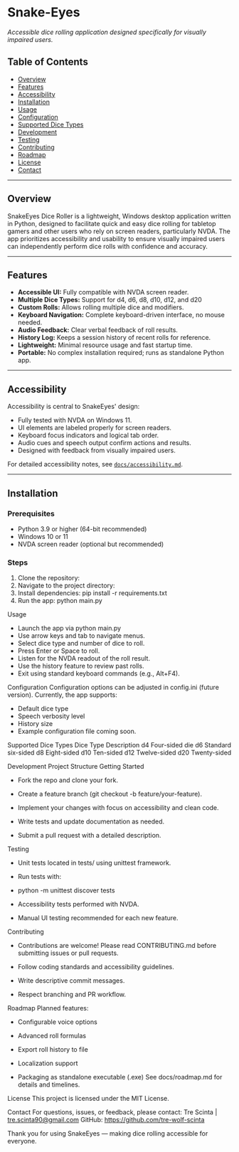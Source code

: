 # Snake-Eyes
*Accessible dice rolling application designed specifically for visually impaired users.*


## Table of Contents
- [Overview](#overview)  
- [Features](#features)  
- [Accessibility](#accessibility)  
- [Installation](#installation)  
- [Usage](#usage)  
- [Configuration](#configuration)  
- [Supported Dice Types](#supported-dice-types)  
- [Development](#development)  
- [Testing](#testing)  
- [Contributing](#contributing)  
- [Roadmap](#roadmap)  
- [License](#license)  
- [Contact](#contact)  

---

## Overview
SnakeEyes Dice Roller is a lightweight, Windows desktop application written in Python, designed to facilitate quick and easy dice rolling for tabletop gamers and other users who rely on screen readers, particularly NVDA. The app prioritizes accessibility and usability to ensure visually impaired users can independently perform dice rolls with confidence and accuracy.

---

## Features
- **Accessible UI:** Fully compatible with NVDA screen reader.
- **Multiple Dice Types:** Support for d4, d6, d8, d10, d12, and d20 
- **Custom Rolls:** Allows rolling multiple dice and modifiers.
- **Keyboard Navigation:** Complete keyboard-driven interface, no mouse needed.
- **Audio Feedback:** Clear verbal feedback of roll results.
- **History Log:** Keeps a session history of recent rolls for reference.
- **Lightweight:** Minimal resource usage and fast startup time.
- **Portable:** No complex installation required; runs as standalone Python app.

---

## Accessibility
Accessibility is central to SnakeEyes' design:
- Fully tested with NVDA on Windows 11.
- UI elements are labeled properly for screen readers.
- Keyboard focus indicators and logical tab order.
- Audio cues and speech output confirm actions and results.
- Designed with feedback from visually impaired users.

For detailed accessibility notes, see [`docs/accessibility.md`](docs/accessibility.md).

---

## Installation

### Prerequisites
- Python 3.9 or higher (64-bit recommended)
- Windows 10 or 11
- NVDA screen reader (optional but recommended)

### Steps
1. Clone the repository:
2. Navigate to the project directory:
3. Install dependencies:
pip install -r requirements.txt
4. Run the app:
python main.py
 
Usage
- Launch the app via python main.py 
- Use arrow keys and tab to navigate menus.
- Select dice type and number of dice to roll.
- Press Enter or Space to roll.
- Listen for the NVDA readout of the roll result.
- Use the history feature to review past rolls.
- Exit using standard keyboard commands (e.g., Alt+F4).
 
Configuration
Configuration options can be adjusted in config.ini (future version). Currently, the app supports:

- Default dice type
- Speech verbosity level
- History size
- Example configuration file coming soon.
 
Supported Dice Types
Dice Type
Description
d4
Four-sided die
d6
Standard six-sided
d8
Eight-sided
d10
Ten-sided
d12
Twelve-sided
d20
Twenty-sided
 
 
Development
Project Structure
Getting Started

- Fork the repo and clone your fork.

- Create a feature branch (git checkout -b feature/your-feature).

- Implement your changes with focus on accessibility and clean code.

- Write tests and update documentation as needed.

- Submit a pull request with a detailed description.
 
Testing

- Unit tests located in tests/ using unittest framework.

- Run tests with:
- python -m unittest discover tests

- Accessibility tests performed with NVDA.

- Manual UI testing recommended for each new feature.
 
Contributing
- Contributions are welcome! Please read CONTRIBUTING.md before submitting issues or pull requests.

- Follow coding standards and accessibility guidelines.

- Write descriptive commit messages.

- Respect branching and PR workflow.
 
Roadmap
Planned features:

- Configurable voice options

- Advanced roll formulas

- Export roll history to file

- Localization support

- Packaging as standalone executable (.exe)
See docs/roadmap.md for details and timelines.
 
License
This project is licensed under the MIT License.
 
Contact
For questions, issues, or feedback, please contact:
Tre Scinta  | tre.scinta90@gmail.com
GitHub: https://github.com/tre-wolf-scinta
 
Thank you for using SnakeEyes — making dice rolling accessible for everyone.
